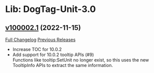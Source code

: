 # Lib: DogTag-Unit-3.0

## [v100002.1](https://github.com/parnic/LibDogTag-Unit-3.0/tree/v100002.1) (2022-11-15)
[Full Changelog](https://github.com/parnic/LibDogTag-Unit-3.0/compare/v100000.1...v100002.1) [Previous Releases](https://github.com/parnic/LibDogTag-Unit-3.0/releases)

- Increase TOC for 10.0.2  
- Add support for 10.0.2 tooltip APIs (#9)  
    Functions like tooltip:SetUnit no longer exist, so this uses the new TooltipInfo APIs to extract the same information.  
